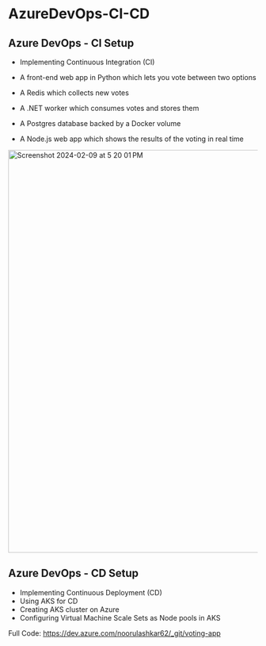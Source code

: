 # AzureDevOps-CI-CD


## Azure DevOps - CI Setup
- Implementing Continuous Integration (CI)

- A front-end web app in Python which lets you vote between two options
- A Redis which collects new votes
- A .NET worker which consumes votes and stores them
- A Postgres database backed by a Docker volume
- A Node.js web app which shows the results of the voting in real time

<img width="813" alt="Screenshot 2024-02-09 at 5 20 01 PM" src="https://github.com/iam-veeramalla/Azure-zero-to-hero/assets/43399466/ad4dbb37-82f4-4663-9bcb-e919f0bb101b">

## Azure DevOps - CD Setup
- Implementing Continuous Deployment (CD)
- Using AKS for CD
- Creating AKS cluster on Azure
- Configuring Virtual Machine Scale Sets as Node pools in AKS

Full Code: https://dev.azure.com/noorulashkar62/_git/voting-app

